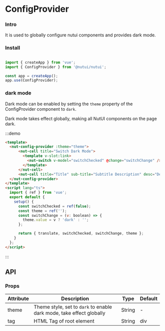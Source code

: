 # ConfigProvider

### Intro

It is used to globally configure nutui components and provides dark mode.

### Install

```javascript

import { createApp } from 'vue';
import { ConfigProvider } from '@nutui/nutui';

const app = createApp();
app.use(ConfigProvider);

```

### dark mode

Dark mode can be enabled by setting the `theme` property of the ConfigProvider component to `dark`.

Dark mode takes effect globally, making all NutUI components on the page dark.

:::demo

```html
<template>
  <nut-config-provider :theme="theme">
      <nut-cell title="Switch Dark Mode">
        <template v-slot:link>
          <nut-switch v-model="switchChecked" @change="switchChange" />
        </template>
      </nut-cell>
      <nut-cell title="Title" sub-title="Subtitle Description" desc="Description"></nut-cell>
  </nut-config-provider>
</template>
<script lang="ts">
  import { ref } from 'vue';
  export default {
    setup() {
      const switchChecked = ref(false);
      const theme = ref('');
      const switchChange = (v: boolean) => {
        theme.value = v ? 'dark' : '';
      };

      return { translate, switchChecked, switchChange, theme };
    }
  };
</script>
```

:::

## API

### Props

| Attribute | Description                                                          | Type   | Default |
|-----------|----------------------------------------------------------------------|--------|---------|
| theme     | Theme style, set to `dark` to enable dark mode, take effect globally | String | -       |
| tag       | HTML Tag of root element                                             | String | div     |